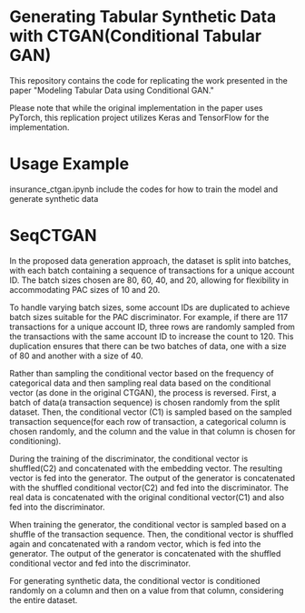 # Generating Tabular Synthetic Data with CTGAN(Conditional Tabular GAN)
This repository contains the code for replicating the work presented in the paper "Modeling Tabular Data using Conditional GAN." 

Please note that while the original implementation in the paper uses PyTorch, this replication project utilizes Keras and TensorFlow for the implementation.

# Usage Example
insurance_ctgan.ipynb include the codes for how to train the model and generate synthetic data 

# SeqCTGAN
In the proposed data generation approach, the dataset is split into batches, with each batch containing a sequence of transactions for a unique account ID. The batch sizes chosen are 80, 60, 40, and 20, allowing for flexibility in accommodating PAC sizes of 10 and 20.

To handle varying batch sizes, some account IDs are duplicated to achieve batch sizes suitable for the PAC discriminator. For example, if there are 117 transactions for a unique account ID, three rows are randomly sampled from the transactions with the same account ID to increase the count to 120. This duplication ensures that there can be two batches of data, one with a size of 80 and another with a size of 40.

Rather than sampling the conditional vector based on the frequency of categorical data and then sampling real data based on the conditional vector (as done in the original CTGAN), the process is reversed. First, a batch of data(a transaction sequence) is chosen randomly from the split dataset. Then, the conditional vector (C1) is sampled based on the sampled transaction sequence(for each row of transaction, a categorical column is chosen randomly, and the column and the value in that column is chosen for conditioning).

During the training of the discriminator, the conditional vector is shuffled(C2) and concatenated with the embedding vector. The resulting vector is fed into the generator. The output of the generator is concatenated with the shuffled conditional vector(C2) and fed into the discriminator. The real data is concatenated with the original conditional vector(C1) and also fed into the discriminator.

When training the generator, the conditional vector is sampled based on a shuffle of the transaction sequence. Then, the conditional vector is shuffled again and concatenated with a random vector, which is fed into the generator. The output of the generator is concatenated with the shuffled conditional vector and fed into the discriminator.

For generating synthetic data, the conditional vector is conditioned randomly on a column and then on a value from that column, considering the entire dataset.
